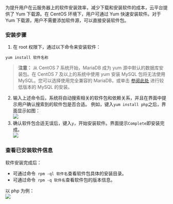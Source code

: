 为提升用户在云服务器上的软件安装效率，减少下载和安装软件的成本，云平台提供了 Yum 下载源。在 CentOS 环境下，用户可通过 Yum 快速安装软件。对于 Yum 下载源，用户不需要添加软件源，可以直接安装软件包。

### 安装步骤

1. 在 root 权限下，通过以下命令来安装软件：
```
yum install 软件名称
``` 
>**注意：**
>从 CentOS 7 系统开始，MariaDB 成为 yum 源中默认的数据库安装包。在 CentOS 7 及以上的系统中使用 yum 安装 MySQL 包将无法使用 MySQL。您可以选择使用完全兼容的 MariaDB，或单击 [参阅此处](http://www.linode.com/docs/databases/mysql/how-to-install-mysql-on-centos-7) 进行较低版本的 MySQL 的安装。

2. 输入上述命令后，系统将自动搜索相关的软件包和依赖关系，并且在界面中提示用户确认搜索到的软件包是否合适。
例如，键入`yum install php`之后，界面显示如图：  
![](http://mc.qcloudimg.com/static/img/cdf81bb49022aa8924968864571922ed/39.png)
3. 确认软件包合适无误后，键入`y`，开始安装软件。界面提示`Complete`即安装完成。  
![](http://mc.qcloudimg.com/static/img/c98bda7d1f3f42156f9015e3c9d00295/40.png)

### 查看已安装软件信息
软件安装完成后：
- 可通过命令` rpm -ql 软件名`查看软件包具体的安装目录。
- 可通过命令` rpm -q 软件名`查看软件包的版本信息。

以 php 为例：  
![](http://mc.qcloudimg.com/static/img/d8b9e21cc801da16b76011b3886e1351/42.png)


